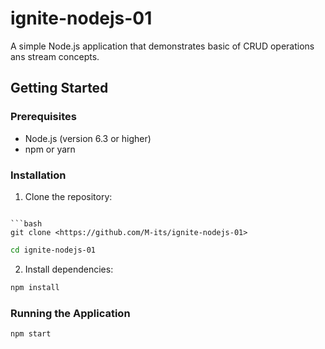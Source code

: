 # ignite-nodejs-01

A simple Node.js application that demonstrates basic of CRUD operations ans stream concepts.

## Getting Started

### Prerequisites

- Node.js (version 6.3 or higher)
- npm or yarn

### Installation

1. Clone the repository:
```

```bash
git clone <https://github.com/M-its/ignite-nodejs-01>
```

```bash
cd ignite-nodejs-01
```

2. Install dependencies:

```bash
npm install
```

### Running the Application

```bash
npm start
```
